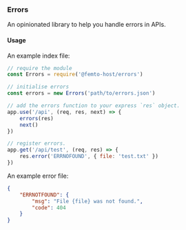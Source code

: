 ### Errors

An opinionated library to help you handle errors in APIs.

#### Usage

An example index file:

```javascript
// require the module
const Errors = require('@femto-host/errors')

// initialise errors
const errors = new Errors('path/to/errors.json')

// add the errors function to your express `res` object.
app.use('/api', (req, res, next) => {
    errors(res)
    next()
})

// register errors.
app.get('/api/test', (req, res) => {
    res.error('ERRNOFOUND', { file: 'test.txt' })
})
```

An example error file:

```json
{
    "ERRNOTFOUND": {
        "msg": "File {file} was not found.",
        "code": 404
    }
}
```

